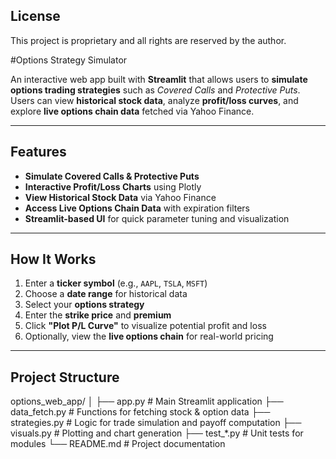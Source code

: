 ## License
This project is proprietary and all rights are reserved by the author.

#Options Strategy Simulator

An interactive web app built with **Streamlit** that allows users to **simulate options trading strategies** such as *Covered Calls* and *Protective Puts*.  
Users can view **historical stock data**, analyze **profit/loss curves**, and explore **live options chain data** fetched via Yahoo Finance.

---

## Features

- **Simulate Covered Calls & Protective Puts**
- **Interactive Profit/Loss Charts** using Plotly
- **View Historical Stock Data** via Yahoo Finance
- **Access Live Options Chain Data** with expiration filters
- **Streamlit-based UI** for quick parameter tuning and visualization

---

## How It Works

1. Enter a **ticker symbol** (e.g., `AAPL`, `TSLA`, `MSFT`)
2. Choose a **date range** for historical data
3. Select your **options strategy**
4. Enter the **strike price** and **premium**
5. Click **"Plot P/L Curve"** to visualize potential profit and loss
6. Optionally, view the **live options chain** for real-world pricing

---

## Project Structure

options_web_app/
│
  ├── app.py # Main Streamlit application
  ├── data_fetch.py # Functions for fetching stock & option data
  ├── strategies.py # Logic for trade simulation and payoff computation
  ├── visuals.py # Plotting and chart generation
  ├── test_*.py # Unit tests for modules
  └── README.md # Project documentation
